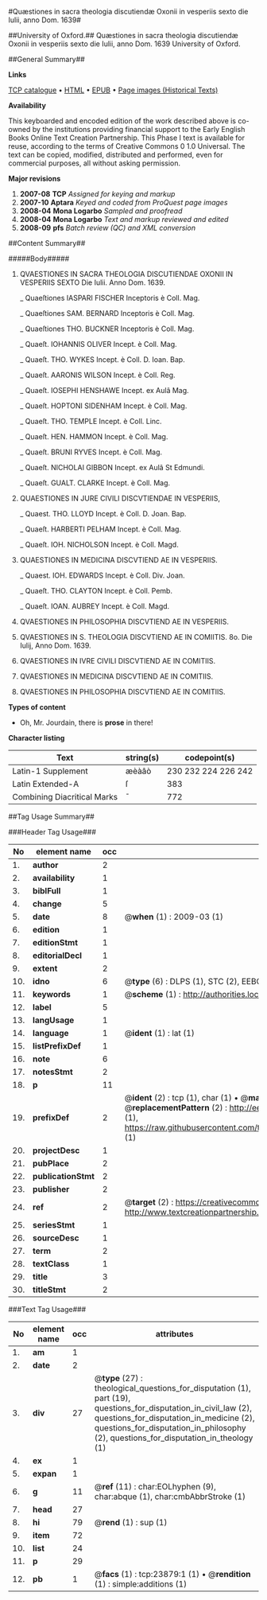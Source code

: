 #Quæstiones in sacra theologia discutiendæ Oxonii in vesperiis sexto die Iulii, anno Dom. 1639#

##University of Oxford.##
Quæstiones in sacra theologia discutiendæ Oxonii in vesperiis sexto die Iulii, anno Dom. 1639
University of Oxford.

##General Summary##

**Links**

[TCP catalogue](http://www.ota.ox.ac.uk/tcp/)  • 
[HTML](http://tei.it.ox.ac.uk/tcp/Texts-HTML/free/A08/A08714.html)  • 
[EPUB](http://tei.it.ox.ac.uk/tcp/Texts-EPUB/free/A08/A08714.epub) • 
[Page images (Historical Texts)](https://data.historicaltexts.jisc.ac.uk/view?pubId=eebo-20235347e&pageId=eebo-20235347e-23879-1)

**Availability**

This keyboarded and encoded edition of the
	       work described above is co-owned by the institutions
	       providing financial support to the Early English Books
	       Online Text Creation Partnership. This Phase I text is
	       available for reuse, according to the terms of Creative
	       Commons 0 1.0 Universal. The text can be copied,
	       modified, distributed and performed, even for
	       commercial purposes, all without asking permission.

**Major revisions**

1. __2007-08__ __TCP__ *Assigned for keying and markup*
1. __2007-10__ __Aptara__ *Keyed and coded from ProQuest page images*
1. __2008-04__ __Mona Logarbo__ *Sampled and proofread*
1. __2008-04__ __Mona Logarbo__ *Text and markup reviewed and edited*
1. __2008-09__ __pfs__ *Batch review (QC) and XML conversion*

##Content Summary##

#####Body#####

1. QVAESTIONES IN SACRA
THEOLOGIA DISCUTIENDAE
OXONII IN VESPERIIS SEXTO
Die Iulii. Anno Dom. 1639.

    _ Quaeſtiones IASPARI FISCHER Inceptoris è Coll. Mag.

    _ Quaeſtiones SAM. BERNARD Inceptoris è Coll. Mag.

    _ Quaeſtiones THO. BUCKNER Inceptoris è Coll. Mag.

    _ Quaeſt. IOHANNIS OLIVER Incept. è Coll. Mag.

    _ Quaeſt. THO. WYKES Incept. è Coll. D. Ioan. Bap.

    _ Quaeſt. AARONIS WILSON Incept. è Coll. Reg.

    _ Quaeſt. IOSEPHI HENSHAWE Incept. ex Aulâ Mag.

    _ Quaeſt. HOPTONI SIDENHAM Incept. è Coll. Mag.

    _ Quaeſt. THO. TEMPLE Incept. è Coll. Linc.

    _ Quaeſt. HEN. HAMMON Incept. è Coll. Mag.

    _ Quaeſt. BRUNI RYVES Incept. è Coll. Mag.

    _ Quaeſt. NICHOLAI GIBBON Incept. ex Aulâ St Edmundi.

    _ Quaeſt. GUALT. CLARKE Incept. è Coll. Mag.

1. QUAESTIONES IN JURE CIVILI
DISCVTIENDAE IN VESPERIIS,

    _ Quaest. THO. LLOYD Incept. è Coll. D. Joan. Bap.

    _ Quaeſt. HARBERTI PELHAM Incept. è Coll. Mag.

    _ Quaeſt. IOH. NICHOLSON Incept. è Coll. Magd.

1. QUAESTIONES IN MEDICINA DISCVTIEND
AE IN VESPERIIS.

    _ Quaest. IOH. EDWARDS Incept. è Coll. Div. Joan.

    _ Quaeſt. THO. CLAYTON Incept. è Coll. Pemb.

    _ Quaeſt. IOAN. AUBREY Incept. è Coll. Magd.

1. QVAESTIONES IN PHILOSOPHIA DISCVTIEND
AE IN VESPERIIS.

1. QVAESTIONES IN S. THEOLOGIA DISCVTIEND
AE IN COMIITIS.
8o. Die Iulij, Anno Dom. 1639.

1. QVAESTIONES IN IVRE CIVILI DISCVTIEND
AE IN COMITIIS.

1. QVAESTIONES IN MEDICINA DISCVTIEND
AE IN COMITIIS.

1. QVAESTIONES IN PHILOSOPHIA DISCVTIEND
AE IN COMITIIS.

**Types of content**

  * Oh, Mr. Jourdain, there is **prose** in there!

**Character listing**


|Text|string(s)|codepoint(s)|
|---|---|---|
|Latin-1 Supplement|æèàâò|230 232 224 226 242|
|Latin Extended-A|ſ|383|
|Combining             Diacritical Marks|̄|772|

##Tag Usage Summary##

###Header Tag Usage###

|No|element name|occ|attributes|
|---|---|---|---|
|1.|__author__|2||
|2.|__availability__|1||
|3.|__biblFull__|1||
|4.|__change__|5||
|5.|__date__|8| @__when__ (1) : 2009-03 (1)|
|6.|__edition__|1||
|7.|__editionStmt__|1||
|8.|__editorialDecl__|1||
|9.|__extent__|2||
|10.|__idno__|6| @__type__ (6) : DLPS (1), STC (2), EEBO-CITATION (1), OCLC (1), VID (1)|
|11.|__keywords__|1| @__scheme__ (1) : http://authorities.loc.gov/ (1)|
|12.|__label__|5||
|13.|__langUsage__|1||
|14.|__language__|1| @__ident__ (1) : lat (1)|
|15.|__listPrefixDef__|1||
|16.|__note__|6||
|17.|__notesStmt__|2||
|18.|__p__|11||
|19.|__prefixDef__|2| @__ident__ (2) : tcp (1), char (1)  •  @__matchPattern__ (2) : ([0-9\-]+):([0-9IVX]+) (1), (.+) (1)  •  @__replacementPattern__ (2) : http://eebo.chadwyck.com/downloadtiff?vid=$1&page=$2 (1), https://raw.githubusercontent.com/textcreationpartnership/Texts/master/tcpchars.xml#$1 (1)|
|20.|__projectDesc__|1||
|21.|__pubPlace__|2||
|22.|__publicationStmt__|2||
|23.|__publisher__|2||
|24.|__ref__|2| @__target__ (2) : https://creativecommons.org/publicdomain/zero/1.0/ (1), http://www.textcreationpartnership.org/docs/. (1)|
|25.|__seriesStmt__|1||
|26.|__sourceDesc__|1||
|27.|__term__|2||
|28.|__textClass__|1||
|29.|__title__|3||
|30.|__titleStmt__|2||


###Text Tag Usage###

|No|element name|occ|attributes|
|---|---|---|---|
|1.|__am__|1||
|2.|__date__|2||
|3.|__div__|27| @__type__ (27) : theological_questions_for_disputation (1), part (19), questions_for_disputation_in_civil_law (2), questions_for_disputation_in_medicine (2), questions_for_disputation_in_philosophy (2), questions_for_disputation_in_theology (1)|
|4.|__ex__|1||
|5.|__expan__|1||
|6.|__g__|11| @__ref__ (11) : char:EOLhyphen (9), char:abque (1), char:cmbAbbrStroke (1)|
|7.|__head__|27||
|8.|__hi__|79| @__rend__ (1) : sup (1)|
|9.|__item__|72||
|10.|__list__|24||
|11.|__p__|29||
|12.|__pb__|1| @__facs__ (1) : tcp:23879:1 (1)  •  @__rendition__ (1) : simple:additions (1)|
